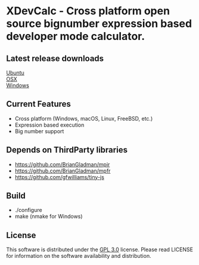 
# XDevCalc - Cross platform open source bignumber expression based developer mode calculator.


## Latest release downloads
<p>
	<a href="https://github.com/os-v/XDevCalc/files/8394779/xdc-1.0.1-Linux.zip">Ubuntu</a><br>
	<a href="https://github.com/os-v/XDevCalc/files/8394783/xdc-1.0.1-MacOS.zip">OSX</a><br>
	<a href="https://github.com/os-v/XDevCalc/files/8394786/xdc-1.0.1-Win32.zip">Windows</a><br>
</p>


## Current Features
- Cross platform (Windows, macOS, Linux, FreeBSD, etc.)
- Expression based execution
- Big number support

## Depends on ThirdParty libraries
- https://github.com/BrianGladman/mpir
- https://github.com/BrianGladman/mpfr
- https://github.com/gfwilliams/tiny-js

## Build
- ./configure
- make (nmake for Windows)

## License
This software is distributed under the [GPL 3.0](https://github.com/os-v/XDevCalc/blob/master/LICENSE) license. 
Please read LICENSE for information on the software availability and distribution.

